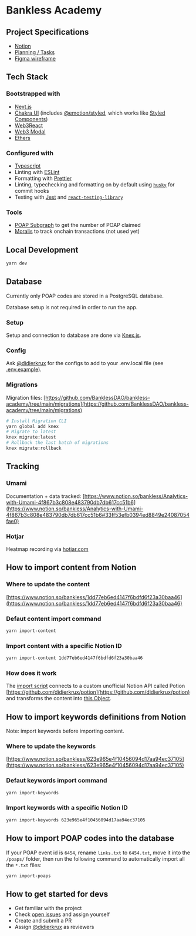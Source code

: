 # Bankless Academy

## Project Specifications

- [Notion](https://www.notion.so/bankless/Bankless-Academy-c431218052c84cf598a6408aa464287b)
- [Planning / Tasks](https://www.notion.so/bankless/Bankless-Academy-planning-open-tasks-availability-405f670d58ee4aef8f10f8c8b46a329d)
- [Figma wireframe](https://www.figma.com/file/RAaaNdsEWC9tuPuoX35Fsz/Academy?node-id=215%3A1179)

## Tech Stack

### Bootstrapped with

- [Next.js](https://nextjs.org/docs)
- [Chakra UI](https://chakra-ui.com/docs/getting-started) (includes [@emotion/styled](https://emotion.sh/docs/styled), which works like [Styled Components](https://styled-components.com/docs/basics))
- [Web3React](https://github.com/NoahZinsmeister/web3-react)
- [Web3 Modal](https://www.npmjs.com/package/web3modal)
- [Ethers](https://www.npmjs.com/package/ethers)

### Configured with

- [Typescript](https://www.typescriptlang.org/)
- Linting with [ESLint](https://eslint.org/)
- Formatting with [Prettier](https://prettier.io/)
- Linting, typechecking and formatting on by default using [`husky`](https://github.com/typicode/husky) for commit hooks
- Testing with [Jest](https://jestjs.io/) and [`react-testing-library`](https://testing-library.com/docs/react-testing-library/intro)

### Tools

- [POAP Subgraph](https://thegraph.com/legacy-explorer/subgraph/poap-xyz/poap-xdai) to get the number of POAP claimed
- [Moralis](https://docs.moralis.io/transactions-and-balances/realtime-transactions) to track onchain transactions (not used yet)

## Local Development

```bash
yarn dev
```

## Database

Currently only POAP codes are stored in a PostgreSQL database.

Database setup is not required in order to run the app.

### Setup

Setup and connection to database are done via [Knex.js](https://knexjs.org/#Migrations-CLI).

### Config

Ask [@didierkrux](https://github.com/didierkrux) for the configs to add to your .env.local file (see [.env.example](https://github.com/BanklessDAO/bankless-academy/blob/main/.env.example)).

### Migrations

Migration files: [https://github.com/BanklessDAO/bankless-academy/tree/main/migrations](https://github.com/BanklessDAO/bankless-academy/tree/main/migrations)

```bash
# Install Migration CLI
yarn global add knex
# Migrate to latest
knex migrate:latest
# Rollback the last batch of migrations
knex migrate:rollback
```

## Tracking

### Umami

Documentation + data tracked: [https://www.notion.so/bankless/Analytics-with-Umami-4f867b3c808e483790db7db617cc51b6](https://www.notion.so/bankless/Analytics-with-Umami-4f867b3c808e483790db7db617cc51b6#33ff53efb0394ed8849e24087054fae0)

### Hotjar

Heatmap recording via [hotjar.com](hotjar.com)

## How to import content from Notion

### Where to update the content

[https://www.notion.so/bankless/1dd77eb6ed4147f6bdfd6f23a30baa46](https://www.notion.so/bankless/1dd77eb6ed4147f6bdfd6f23a30baa46)

### Defaut content import command

```bash
yarn import-content
```

### Import content with a specific Notion ID

```bash
yarn import-content 1dd77eb6ed4147f6bdfd6f23a30baa46
```

### How does it work

The [import script](https://github.com/BanklessDAO/bankless-academy/blob/main/import-content.js) connects to a custom unofficial Notion API called Potion [https://github.com/didierkrux/potion](https://github.com/didierkrux/potion) and transforms the content into [this Object](https://github.com/BanklessDAO/bankless-academy/blob/main/src/constants/lessons.ts).

## How to import keywords definitions from Notion

Note: import keywords before importing content.

### Where to update the keywords

[https://www.notion.so/bankless/623e965e4f10456094d17aa94ec37105](https://www.notion.so/bankless/623e965e4f10456094d17aa94ec37105)

### Defaut keywords import command

```bash
yarn import-keywords
```

### Import keywords with a specific Notion ID

```bash
yarn import-keywords 623e965e4f10456094d17aa94ec37105
```

## How to import POAP codes into the database

If your POAP event id is `6454`, rename `links.txt` to `6454.txt`, move it into the `/poaps/` folder, then run the following command to automatically import all the `*.txt` files:

```bash
yarn import-poaps
```

## How to get started for devs

- Get familiar with the project
- Check [open issues](https://github.com/BanklessDAO/onboard/issues) and assign yourself
- Create and submit a PR
- Assign [@didierkrux](https://github.com/didierkrux) as reviewers
